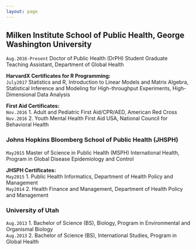 ```yaml
---
layout: page  
---
```


## Milken Institute School of Public Health, George Washington University  
`Aug.2016-Present` Doctor of Public Health (DrPH) Student Graduate Teaching Assistant, Department of Global Health

__HarvardX Certificates for R Programming:__  
`July2017` Statistics and R, Introduction to Linear Models and Matrix Algebra, Statistical Inference and Modeling for High-throughput Experiments, High-Dimensional Data Analysis

__First Aid Certificates:__  
`Nov.2016` 1. Adult and Pediatric First Aid/CPR/AED, American Red Cross  
`Nov.2016` 2. Youth Mental Health First Aid USA, National Council for Behavioral Health

### Johns Hopkins Bloomberg School of Public Health (JHSPH)  
`May2015` Master of Science in Public Health (MSPH)
International Health, Program in Global Disease Epidemiology and Control

__JHSPH Certificates:__  
`May2015` 1. Public Health Informatics, Department of Health Policy and Management   
`May2014` 2. Health Finance and Management, Department of Health Policy and Management  

### University of Utah  
`Aug.2013` 1. Bachelor of Science (BS), Biology, Program in Environmental and Organismal Biology  
`Aug.2013` 2. Bachelor of Science (BS), International Studies, Program in Global Health
